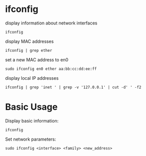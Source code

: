 # ifconfig

display information about network interfaces

    ifconfig


display MAC addresses

    ifconfig | grep ether


set a new MAC address to en0

    sudo ifconfig en0 ether aa:bb:cc:dd:ee:ff


display local IP addresses

    ifconfig | grep 'inet ' | grep -v '127.0.0.1' | cut -d' ' -f2



# Basic Usage

Display basic information:

    ifconfig


Set network parameters:

    sudo ifconfig <interface> <family> <new_address>


